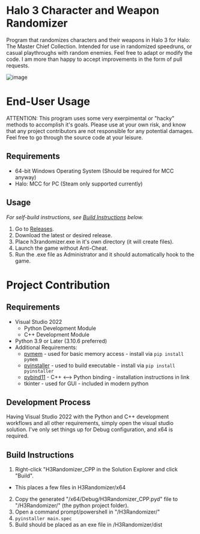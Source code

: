 # Halo 3 Character and Weapon Randomizer
Program that randomizes characters and their weapons in Halo 3 for Halo: The Master Chief Collection. Intended for use in randomized speedruns, or casual playthroughs with random enemies. Feel free to adapt or modify the code. I am more than happy to accept improvements in the form of pull requests.

![image](https://user-images.githubusercontent.com/5671812/190297057-3b03bac0-055b-413c-b650-94cfb1de35ed.png)

# End-User Usage
ATTENTION: This program uses some very exerpimental or "hacky" methods to accomplish it's goals. Please use at your own risk, and know that any project contributors are not responsible for any potential damages. Feel free to go through the source code at your leisure.
## Requirements
- 64-bit Windows Operating System (Should be required for MCC anyway)
- Halo: MCC for PC (Steam only supported currently)

## Usage
*For self-build instructions, see [Build Instructions](https://github.com/jonetiz/H3Randomizer/blob/master/README.md#build-instructions) below.*
1. Go to [Releases](https://github.com/jonetiz/H3randomizer/releases/).
2. Download the latest or desired release.
3. Place h3randomizer.exe in it's own directory (it will create files).
4. Launch the game without Anti-Cheat.
5. Run the .exe file as Administrator and it should automatically hook to the game.

# Project Contribution
## Requirements
- Visual Studio 2022
  - Python Development Module
  - C++ Development Module
- Python 3.9 or Later (3.10.6 preferred)
- Additional Requirements:
  - [pymem](https://pymem.readthedocs.io/en/latest/) - used for basic memory access - install via `pip install pymem`
  - [pyinstaller](https://pyinstaller.org/en/stable/) - used to build executable - install via `pip install pyinstaller`
  - [pybind11](https://pybind11.readthedocs.io/en/stable/) - C++ <--> Python binding - installation instructions in link
  - tkinter - used for GUI - included in modern python

## Development Process
Having Visual Studio 2022 with the Python and C++ development workflows and all other requirements, simply open the visual studio solution. I've only set things up for Debug configuration, and x64 is required.

## Build Instructions
1. Right-click "H3Randomizer_CPP in the Solution Explorer and click "Build".
  - This places a few files in H3Randomizer/x64
2. Copy the generated "/x64/Debug/H3Randomizer_CPP.pyd" file to "/H3Randomizer/" (the python project folder).
3. Open a command prompt/powershell in "/H3Randomizer/"
4. `pyinstaller main.spec`
5. Build should be placed as an exe file in /H3Randomizer/dist
